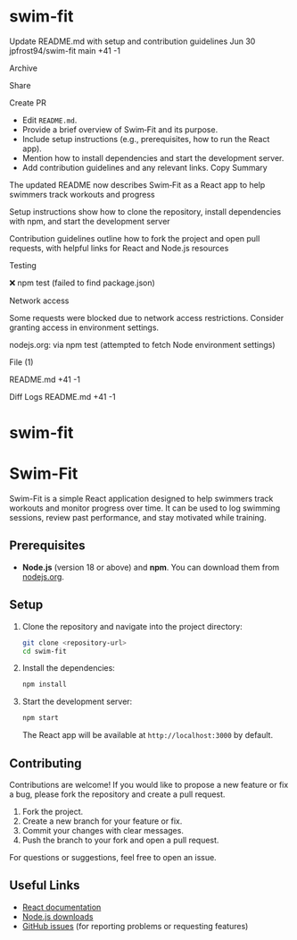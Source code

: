# swim-fit

Update README.md with setup and contribution guidelines
Jun 30
jpfrost94/swim-fit
main
+41
-1

Archive

Share

Create PR


* Edit `README.md`.
* Provide a brief overview of Swim‑Fit and its purpose.
* Include setup instructions (e.g., prerequisites, how to run the React app).
* Mention how to install dependencies and start the development server.
* Add contribution guidelines and any relevant links.
Copy
Summary

The updated README now describes Swim‑Fit as a React app to help swimmers track workouts and progress

Setup instructions show how to clone the repository, install dependencies with npm, and start the development server

Contribution guidelines outline how to fork the project and open pull requests, with helpful links for React and Node.js resources

Testing

❌ npm test (failed to find package.json)

Network access

Some requests were blocked due to network access restrictions. Consider granting access in environment settings.

nodejs.org: via npm test (attempted to fetch Node environment settings)


File (1)

README.md
+41
-1


Diff
Logs
README.md
+41
-1

# swim-fit
# Swim-Fit

Swim-Fit is a simple React application designed to help swimmers track workouts and monitor progress over time. It can be used to log swimming sessions, review past performance, and stay motivated while training.

## Prerequisites

- **Node.js** (version 18 or above) and **npm**. You can download them from [nodejs.org](https://nodejs.org/).

## Setup

1. Clone the repository and navigate into the project directory:
   ```bash
   git clone <repository-url>
   cd swim-fit
   ```
2. Install the dependencies:
   ```bash
   npm install
   ```
3. Start the development server:
   ```bash
   npm start
   ```
   The React app will be available at `http://localhost:3000` by default.

## Contributing

Contributions are welcome! If you would like to propose a new feature or fix a bug, please fork the repository and create a pull request.

1. Fork the project.
2. Create a new branch for your feature or fix.
3. Commit your changes with clear messages.
4. Push the branch to your fork and open a pull request.

For questions or suggestions, feel free to open an issue.

## Useful Links

- [React documentation](https://reactjs.org/)
- [Node.js downloads](https://nodejs.org/)
- [GitHub issues](https://github.com/) (for reporting problems or requesting features)
